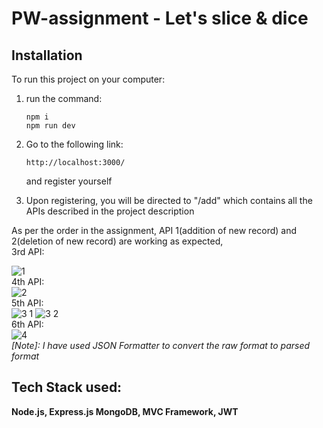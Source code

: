 # PW-assignment - Let's slice & dice

<h2>Installation</h2>
<p>To run this project on your computer: </p>
<ol>
  <li>run the command:
    
    npm i
    npm run dev
    
  <li>Go to the following link: 
  
    http://localhost:3000/
  
  and register yourself</li>
  <li>Upon registering, you will be directed to "/add" which contains all the APIs described in the project description</li>
</ol>

As per the order in the assignment, API 1(addition of new record) and 2(deletion of new record) are working as expected, <br>
3rd API:
<br>

![1](https://github.com/Satwik-pal-git/PW-assignment/assets/83872791/e3e77d0c-36f2-452f-a1da-8875ac0c2507)
<br>
4th API:<br>
![2](https://github.com/Satwik-pal-git/PW-assignment/assets/83872791/20942946-3bda-4478-910b-e0f06015a511)
<br>
5th API:<br>
![3 1](https://github.com/Satwik-pal-git/PW-assignment/assets/83872791/d0475ddd-59eb-49cc-8061-7b3fb8fbd5c9)
![3 2](https://github.com/Satwik-pal-git/PW-assignment/assets/83872791/58e4775b-6c06-4e5d-81a0-1c248543ea28)
<br>
6th API:<br>
![4](https://github.com/Satwik-pal-git/PW-assignment/assets/83872791/2d4a329d-6c58-4280-a1fd-548e2f244b1f)
<br>
_[Note]: I have used JSON Formatter to convert the raw format to parsed format_

## Tech Stack used: <br>
**Node.js, Express.js MongoDB, MVC Framework, JWT**

